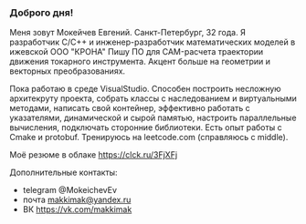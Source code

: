 ### Доброго дня!

Меня зовут Мокейчев Евгений. Санкт-Петербург, 32 года.
Я разработчик С/С++ и инженер-разработчик математических моделей в ижевской ООО "КРОНА"
Пишу ПО для CAM-расчета траектории движения токарного инструмента. Акцент больше на геометрии и векторных преобразованиях.

Пока работаю в среде VisualStudio. 
Способен построить несложную архитекруту проекта, собрать классы с наследованием и виртуальными методами, написать свой контейнер, эффективно работать с указателями, динамической и сырой памятью, настроить параллельные вычисления, подключать сторонние библиотеки.
Есть опыт работы с Cmake и  protobuf.
Тренируюсь на leetcode.com (справляюсь с middle).

Моё резюме в облаке https://clck.ru/3FjXFj

Дополнительные контакты:
- telegram @MokeichevEv
- почта makkimak@yandex.ru
- ВК https://vk.com/makkimak
